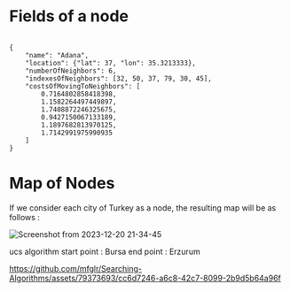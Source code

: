 <h1>Fields of a node</h1>
<code>
{
    "name": "Adana", 
    "location": {"lat": 37, "lon": 35.3213333},
    "numberOfNeighbors": 6, 
    "indexesOfNeighbors": [32, 50, 37, 79, 30, 45],
    "costsOfMovingToNeighbors": [
        0.7164802858418398,
        1.1582264497449897,
        1.7408872246325675,
        0.9427150067133189,
        1.1897682813970125,
        1.7142991975990935
    ]
}
</code>

<h1>Map of Nodes</h1>

If we consider each city of Turkey as a node, the resulting map will be as follows :

![Screenshot from 2023-12-20 21-34-45](https://github.com/mfglr/Searching-Algorithms/assets/79373693/97714bc8-ae73-4291-a834-da75c3979255)


ucs algorithm
start point : Bursa
end point : Erzurum


https://github.com/mfglr/Searching-Algorithms/assets/79373693/cc6d7246-a6c8-42c7-8099-2b9d5b64a96f

